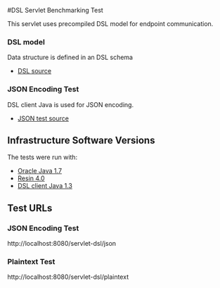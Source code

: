 #DSL Servlet Benchmarking Test

This servlet uses precompiled DSL model for endpoint communication.

### DSL model
Data structure is defined in an DSL schema

* [DSL source](src/main/java/dsl/model.dsl)

### JSON Encoding Test
DSL client Java is used for JSON encoding.

* [JSON test source](src/main/java/dsl/JsonServlet.java)

## Infrastructure Software Versions
The tests were run with:

* [Oracle Java 1.7](https://www.oracle.com/java/)
* [Resin 4.0](http://www.caucho.com/)
* [DSL client Java 1.3](http://github.com/ngs-doo/dsl-client-java)

## Test URLs
### JSON Encoding Test

http://localhost:8080/servlet-dsl/json

### Plaintext Test

http://localhost:8080/servlet-dsl/plaintext
